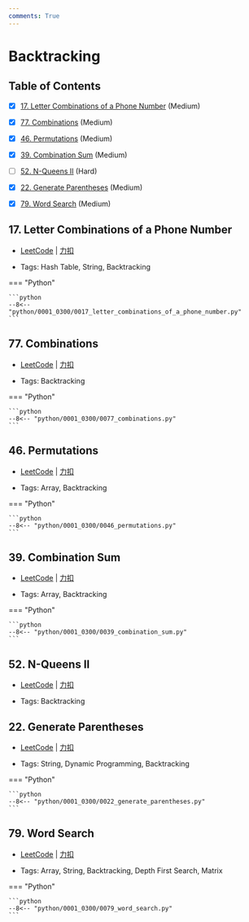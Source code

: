```yaml
---
comments: True
---
```


# Backtracking

## Table of Contents

- [x] [17. Letter Combinations of a Phone Number](#17-letter-combinations-of-a-phone-number) (Medium)
- [x] [77. Combinations](#77-combinations) (Medium)
- [x] [46. Permutations](#46-permutations) (Medium)
- [x] [39. Combination Sum](#39-combination-sum) (Medium)
- [ ] [52. N-Queens II](#52-n-queens-ii) (Hard)
- [x] [22. Generate Parentheses](#22-generate-parentheses) (Medium)
- [x] [79. Word Search](#79-word-search) (Medium)


## 17. Letter Combinations of a Phone Number

-    [LeetCode](https://leetcode.com/problems/letter-combinations-of-a-phone-number/) | [力扣](https://leetcode.cn/problems/letter-combinations-of-a-phone-number/)

-   Tags: Hash Table, String, Backtracking

=== "Python"

    ```python
    --8<-- "python/0001_0300/0017_letter_combinations_of_a_phone_number.py"
    ```



## 77. Combinations

-    [LeetCode](https://leetcode.com/problems/combinations/) | [力扣](https://leetcode.cn/problems/combinations/)

-   Tags: Backtracking

=== "Python"

    ```python
    --8<-- "python/0001_0300/0077_combinations.py"
    ```



## 46. Permutations

-    [LeetCode](https://leetcode.com/problems/permutations/) | [力扣](https://leetcode.cn/problems/permutations/)

-   Tags: Array, Backtracking

=== "Python"

    ```python
    --8<-- "python/0001_0300/0046_permutations.py"
    ```



## 39. Combination Sum

-    [LeetCode](https://leetcode.com/problems/combination-sum/) | [力扣](https://leetcode.cn/problems/combination-sum/)

-   Tags: Array, Backtracking

=== "Python"

    ```python
    --8<-- "python/0001_0300/0039_combination_sum.py"
    ```



## 52. N-Queens II

-    [LeetCode](https://leetcode.com/problems/n-queens-ii/) | [力扣](https://leetcode.cn/problems/n-queens-ii/)

-   Tags: Backtracking



## 22. Generate Parentheses

-    [LeetCode](https://leetcode.com/problems/generate-parentheses/) | [力扣](https://leetcode.cn/problems/generate-parentheses/)

-   Tags: String, Dynamic Programming, Backtracking

=== "Python"

    ```python
    --8<-- "python/0001_0300/0022_generate_parentheses.py"
    ```



## 79. Word Search

-    [LeetCode](https://leetcode.com/problems/word-search/) | [力扣](https://leetcode.cn/problems/word-search/)

-   Tags: Array, String, Backtracking, Depth First Search, Matrix

=== "Python"

    ```python
    --8<-- "python/0001_0300/0079_word_search.py"
    ```
